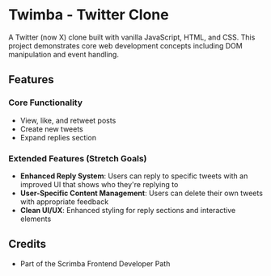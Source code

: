 # Twimba - Twitter Clone

A Twitter (now X) clone built with vanilla JavaScript, HTML, and CSS. This project demonstrates core web development concepts including DOM manipulation and event handling.

## Features

### Core Functionality
- View, like, and retweet posts
- Create new tweets
- Expand replies section

### Extended Features (Stretch Goals)
- **Enhanced Reply System**: Users can reply to specific tweets with an improved UI that shows who they're replying to
- **User-Specific Content Management**: Users can delete their own tweets with appropriate feedback
- **Clean UI/UX**: Enhanced styling for reply sections and interactive elements

## Credits

- Part of the Scrimba Frontend Developer Path